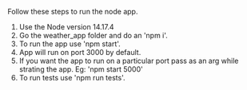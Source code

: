 Follow these steps to run the node app.

1. Use the Node version 14.17.4
2. Go the weather_app folder and do an 'npm i'.
3. To run the app use 'npm start'.
4. App will run on port 3000 by default.
5. If you want the app to run on a particular port pass as an arg while strating the app. Eg: 'npm start 5000'
6. To run tests use 'npm run tests'.
